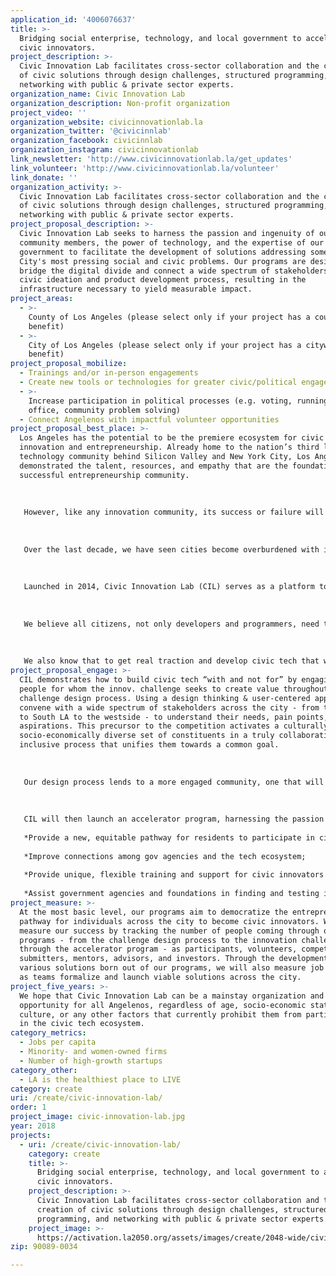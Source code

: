 ```yaml
---
application_id: '4006076637'
title: >-
  Bridging social enterprise, technology, and local government to accelerate
  civic innovators.
project_description: >-
  Civic Innovation Lab facilitates cross-sector collaboration and the creation
  of civic solutions through design challenges, structured programming, and
  networking with public & private sector experts.
organization_name: Civic Innovation Lab
organization_description: Non-profit organization
project_video: ''
organization_website: civicinnovationlab.la
organization_twitter: '@civicinnlab'
organization_facebook: civicinnlab
organization_instagram: civicinnovationlab
link_newsletter: 'http://www.civicinnovationlab.la/get_updates'
link_volunteer: 'http://www.civicinnovationlab.la/volunteer'
link_donate: ''
organization_activity: >-
  Civic Innovation Lab facilitates cross-sector collaboration and the creation
  of civic solutions through design challenges, structured programming, and
  networking with public & private sector experts.
project_proposal_description: >-
  Civic Innovation Lab seeks to harness the passion and ingenuity of our
  community members, the power of technology, and the expertise of our local
  government to facilitate the development of solutions addressing some of our
  City's most pressing social and civic problems. Our programs are designed to
  bridge the digital divide and connect a wide spectrum of stakeholders in the
  civic ideation and product development process, resulting in the
  infrastructure necessary to yield measurable impact.
project_areas:
  - >-
    County of Los Angeles (please select only if your project has a countywide
    benefit)
  - >-
    City of Los Angeles (please select only if your project has a citywide
    benefit)
project_proposal_mobilize:
  - Trainings and/or in-person engagements
  - Create new tools or technologies for greater civic/political engagement
  - >-
    Increase participation in political processes (e.g. voting, running for
    office, community problem solving)
  - Connect Angelenos with impactful volunteer opportunities
project_proposal_best_place: >-
  Los Angeles has the potential to be the premiere ecosystem for civic
  innovation and entrepreneurship. Already home to the nation’s third largest
  technology community behind Silicon Valley and New York City, Los Angeles has
  demonstrated the talent, resources, and empathy that are the foundation of a
  successful entrepreneurship community.
   
    
   
   However, like any innovation community, its success or failure will hinge in part on its infrastructure for taking new ideas to market. This infrastructure is especially important for civic technologists and entrepreneurs who are on the front lines of breaking down barriers to new frontiers of public and social sector innovation.
   
    
   
   Over the last decade, we have seen cities become overburdened with increasing demands and limited resources, all the while a cadre of local citizens and organizations have been raising their hands to utilize technology to help make their cities work better. The rise of the hackathon model is evidence of the pent up demand from the tech community to work on issues that matter. While hackathons can jumpstart the process that leads to lasting solutions, we are fundamentally missing the civic infrastructure that bridges the digital divide and brings expert citizens, the tech community, and local government together in a process to yield measurable civic and social impact.
   
   
   
   Launched in 2014, Civic Innovation Lab (CIL) serves as a platform to facilitate cross-sector collaboration and the creation of civic and social solutions through a mix of design challenges, structured programming, and networking with public and private sector experts.
   
    
   
   We believe all citizens, not only developers and programmers, need to be engaged in how technology improves our public lives and makes government more effective. We recognize that experts in policy, urban planning, social justice, and citizens at large may be the best suited to develop solutions that lead to measurable impact in the public sphere. To this end, our programs aim to engage anyone with a project or idea and connect them to volunteers with the necessary design and tech skills and subject matter expertise in order to partner and prototype solutions.
   
    
   
   We also know that to get real traction and develop civic tech that works, it needs to happen through a facilitated process that involves engagement and testing over time. We aim to create civic infrastructure that brings expert citizens, the tech community, and government together in a process to yield measurable civic and social impact.
project_proposal_engage: >-
  CIL demonstrates how to build civic tech “with and not for” by engaging the
  people for whom the innov. challenge seeks to create value throughout the
  challenge design process. Using a design thinking & user-centered approach, we
  convene with a wide spectrum of stakeholders across the city - from the valley
  to South LA to the westside - to understand their needs, pain points, and
  aspirations. This precursor to the competition activates a culturally &
  socio-economically diverse set of constituents in a truly collaborative &
  inclusive process that unifies them towards a common goal. 
   
    
   
   Our design process lends to a more engaged community, one that will have a vested interest in the development of solutions that address the pressing issues that they themselves have identified. By putting people first, we will get better submissions that lead to commercialization opportunities & create positive impact for LA. 
   
   
   
   CIL will then launch an accelerator program, harnessing the passion of citizens, public sector experience, and the power of tech to develop & deploy viable tech solutions by accomplishing the following over time:
   
   *Provide a new, equitable pathway for residents to participate in civic innovation to ensure the highest levels of diversity;
   
   *Improve connections among gov agencies and the tech ecosystem;
   
   *Provide unique, flexible training and support for civic innovators and entrepreneurs; and
   
   *Assist government agencies and foundations in finding and testing innovative ideas.
project_measure: >-
  At the most basic level, our programs aim to democratize the entrepreneurial
  pathway for individuals across the city to become civic innovators. We will
  measure our success by tracking the number of people coming through our
  programs - from the challenge design process to the innovation challenge and
  through the accelerator program - as participants, volunteers, competition
  submitters, mentors, advisors, and investors. Through the development of
  various solutions born out of our programs, we will also measure job creation
  as teams formalize and launch viable solutions across the city.
project_five_years: >-
  We hope that Civic Innovation Lab can be a mainstay organization and
  opportunity for all Angelenos, regardless of age, socio-economic status, race,
  culture, or any other factors that currently prohibit them from participating
  in the civic tech ecosystem.
category_metrics:
  - Jobs per capita
  - Minority- and women-owned firms
  - Number of high-growth startups
category_other:
  - LA is the healthiest place to LIVE
category: create
uri: /create/civic-innovation-lab/
order: 1
project_image: civic-innovation-lab.jpg
year: 2018
projects:
  - uri: /create/civic-innovation-lab/
    category: create
    title: >-
      Bridging social enterprise, technology, and local government to accelerate
      civic innovators.
    project_description: >-
      Civic Innovation Lab facilitates cross-sector collaboration and the
      creation of civic solutions through design challenges, structured
      programming, and networking with public & private sector experts.
    project_image: >-
      https://activation.la2050.org/assets/images/create/2048-wide/civic-innovation-lab.jpg
zip: 90089-0034

---
```

